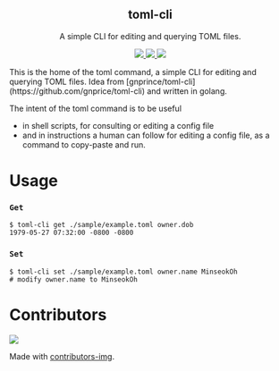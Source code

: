 <p align="center">
  <h2 align="center">toml-cli</h2>
  <p align="center">A simple CLI for editing and querying TOML files.</p>
</p>

<p align="center">
<a href="https://pkg.go.dev/github.com/MinseokOh/toml-cli" target="blank">
<img src="https://pkg.go.dev/badge/github.com/MinseokOh/toml-cli.svg"/>
</a>
<a href="https://github.com/MinseokOh/toml-cli/blob/master/LICENSE" target="blank">
<img src="https://img.shields.io/badge/licence-MIT-green?style=flat-square"/>
</a>
<a href="https://goreportcard.com/report/github.com/MinseokOh/toml-cli" target="blank">
<img src="https://goreportcard.com/badge/github.com/MinseokOh/toml-cli"/>
</a>  
</p>
This is the home of the toml command, a simple CLI for editing and querying TOML files.
Idea from [gnprince/toml-cli](https://github.com/gnprice/toml-cli) and written in golang.

The intent of the toml command is to be useful
- in shell scripts, for consulting or editing a config file
- and in instructions a human can follow for editing a config file, as a command to copy-paste and run.


# Usage

### `Get`
```shell
$ toml-cli get ./sample/example.toml owner.dob
1979-05-27 07:32:00 -0800 -0800
```

### `Set`
```shell
$ toml-cli set ./sample/example.toml owner.name MinseokOh
# modify owner.name to MinseokOh
```

# Contributors

<a href="https://github.com/MinseokOh/toml-cli/graphs/contributors">
  <img src="https://contrib.rocks/image?repo=MinseokOh/toml-cli" />
</a>

Made with [contributors-img](https://contrib.rocks).
